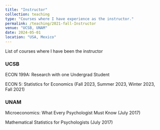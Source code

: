 ```yaml
---
title: "Instructor"
collection: teaching
type: "Courses where I have experience as the instructor."
permalink: /teaching/2021-fall-Instructor
venue: "UCSB, UNAM"
date: 2024-05-01
location: "USA, Mexico"
---
```


List of courses where I have been the instructor

### UCSB

ECON 199A: Research with one Undergrad Student

ECON 5: Statistics for Economics (Fall 2023, Summer 2023, Winter 2023, Fall 2021)

### UNAM

Microeconomics: What Every Psychologist Must Know (July 2017)

Mathematical Statistics for Psychologists (July 2017)

